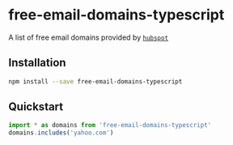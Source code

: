 # free-email-domains-typescript

A list of free email domains provided by [`hubspot`](https://knowledge.hubspot.com/forms/what-domains-are-blocked-when-using-the-forms-email-domains-to-block-feature)

## Installation

```bash
npm install --save free-email-domains-typescript
```

## Quickstart

```js
import * as domains from 'free-email-domains-typescript'
domains.includes('yahoo.com')
```
